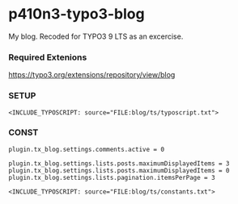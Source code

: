 # p410n3-typo3-blog
My blog. Recoded for TYPO3 9 LTS as an excercise.

### Required Extenions

https://typo3.org/extensions/repository/view/blog

### SETUP
````
<INCLUDE_TYPOSCRIPT: source="FILE:blog/ts/typoscript.txt">
````

### CONST
````
plugin.tx_blog.settings.comments.active = 0

plugin.tx_blog.settings.lists.posts.maximumDisplayedItems = 3
plugin.tx_blog.settings.lists.posts.maximumDisplayedItems = 0
plugin.tx_blog.settings.lists.pagination.itemsPerPage = 3

<INCLUDE_TYPOSCRIPT: source="FILE:blog/ts/constants.txt">
````
